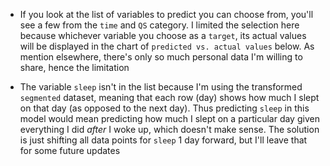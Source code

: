 - If you look at the list of variables to predict you can choose from, you'll see a few from the `time` and `QS` category. I limited the selection here because whichever variable you choose as a `target`, its actual values will be displayed in the chart of `predicted vs. actual values` below. As mention elsewhere, there's only so much personal data I'm willing to share, hence the limitation

- The variable `sleep` isn't in the list because I'm using the transformed `segmented` dataset, meaning that each row (day) shows how much I slept on that day (as opposed to the next day). Thus predicting `sleep` in this model would mean predicting how much I slept on a particular day given everything I did _after_ I woke up, which doesn't make sense. The solution is just shifting all data points for `sleep` 1 day forward, but I'll leave that for some future updates
